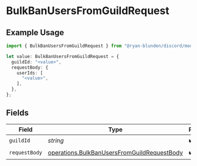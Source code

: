# BulkBanUsersFromGuildRequest

## Example Usage

```typescript
import { BulkBanUsersFromGuildRequest } from "@ryan-blunden/discord/models/operations";

let value: BulkBanUsersFromGuildRequest = {
  guildId: "<value>",
  requestBody: {
    userIds: [
      "<value>",
    ],
  },
};
```

## Fields

| Field                                                                                                      | Type                                                                                                       | Required                                                                                                   | Description                                                                                                |
| ---------------------------------------------------------------------------------------------------------- | ---------------------------------------------------------------------------------------------------------- | ---------------------------------------------------------------------------------------------------------- | ---------------------------------------------------------------------------------------------------------- |
| `guildId`                                                                                                  | *string*                                                                                                   | :heavy_check_mark:                                                                                         | N/A                                                                                                        |
| `requestBody`                                                                                              | [operations.BulkBanUsersFromGuildRequestBody](../../models/operations/bulkbanusersfromguildrequestbody.md) | :heavy_check_mark:                                                                                         | N/A                                                                                                        |